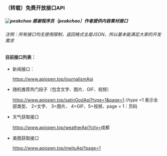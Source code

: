 ### （转载）免费开放接口API
##### ![peakchao](https://avatar.csdn.net/7/8/C/3_c__chao.jpg)  感谢程序员（peakchao）作者提供内容素材接口

###### 注明：所有接口均无使用限制，返回格式全是JSON，所以基本能满足大家的开发需求

#### 目前接口列表：

- 新闻接口：

  <https://www.apiopen.top/journalismApi> 

- 随机推荐热门段子（包含文字、图片、GIF、视频）

  <https://www.apiopen.top/satinGodApi?type=1&page=1>     //type =1 表示全部类型、 2=文字、 3=图片、 4=GIF、5=视频、page = 1：页码

- 天气获取接口

  <https://www.apiopen.top/weatherApi?city=>成都 

- 美图获取接口

  <https://www.apiopen.top/meituApi?page=1> 